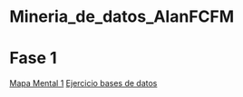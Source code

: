 # Mineria_de_datos_AlanFCFM

# Fase 1
[Mapa Mental 1](https://github.com/CerdaSerratoAlan/Mineria_de_datos_AlanFCFM/blob/21db52bb0e9836362ca01dbc5893dffdf7d1de98/Miner%C3%ADa%20de%20datos.pdf)
[Ejercicio bases de datos](https://github.com/GalindoVazquezJesusAlfonso/Mineria_Datos/blob/main/Tareas/Equipo_10-Ejercicio%20Base%20de%20Datos.pdf)
